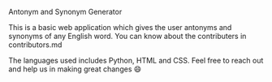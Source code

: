 Antonym and Synonym Generator

This is a basic web application which gives the user antonyms and synonyms of any English word. You can know about the contributers in contributors.md 

The languages used includes Python, HTML and CSS. Feel free to reach out and help us in making great changes :smile:

